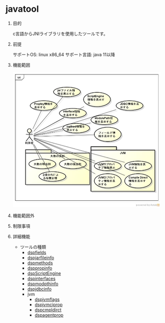 javatool
=======
1. 目的

   c言語からJNIライブラリを使用したツールです。

1. 前提

   サポートOS: linux x86_64
   サポート言語: java 11以降

1. 機能範囲

   ![java tool](images/ucJavaTool.jpg)

1. 機能範囲外

1. 制限事項

1. 詳細機能

   * ツールの種類
     - [dspfields](dspfields.md)
     - [dspjarfileinfo](dspjarfileinfo.md)
     - [dspmethods](dspmethods.md)
     - [dsppropinfo](dsppropinfo.md)
     - [dspScriptEngine](dspScriptEngine.md)
     - [dspinterfaces](dspinterfaces.md)
     - [dspmodpthinfo](dspmodpthinfo.md)
     - [dspjdbcinfo](dspjdbcinfo.md)
     - jvm
       - [dspjvmflags](dspjvmflags.md)
       - [dspjvmciprop](dspjvmciprop.md)
       - [dspcmpldirct](dspcmpldirct.md)
       - [dspagentprop](dspagentprop.md)

